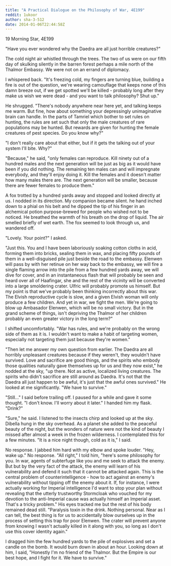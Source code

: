 ```yaml
---
title: "A Practical Dialogue on the Philosophy of War, 4E199"
reddit: 1ukoor
author: sha-3-512
date: 2014-01-06T22:44:58Z
---
```


19 Morning Star, 4E199

"Have you ever wondered why the Daedra are all just horrible creatures?"

The cold night air whistled through the trees. The two of us were on our fifth day of skulking silently in the barren forest perhaps a mile north of the Thalmor Embassy. We were not on an errand of diplomacy. 

I whispered back. "It's freezing cold, my fingers are turning blue, building a fire is out of the question, we're wearing camouflage that keeps none of this damn breeze out, if we get spotted we'll be killed - probably long after they make us wish we were dead - and you want to talk philosophy? Shut up."

He shrugged. "There's nobody anywhere near here yet, and talking keeps me warm. But fine, how about something your depressingly unimaginative brain can handle. In the parts of Tamriel which bother to set rules on hunting, the rules are set such that only the male creatures of rare populations may be hunted. But rewards are given for hunting the female creatures of pest species. Do you know why?"

"I don't really care about that either, but if it gets the talking out of your system I'll bite. Why?"

"Because," he said, "only females can reproduce. Kill ninety out of a hundred males and the next generation will be just as big as it would have been if you did nothing. The remaining ten males can and will impregnate everybody, and they'll enjoy doing it. Kill the females and it doesn't matter how many males there are. The next generation will be smaller, because there are fewer females to produce them."

A fox trotted by a hundred yards away and stopped and looked directly at us. I nodded in its direction. My companion became silent. he hand inched down to a phial on his belt and he dipped the tip of his finger in an alchemical potion purpose-brewed for people who wished not to be noticed. He breathed the warmth of his breath on the drop of liquid. The air smelled briefly of wet earth. The fox seemed to look through us, and wandered off.

"Lovely. Your point?" I asked.

"Just this. You and I have been laboriously soaking cotton cloths in acid, forming them into bricks, sealing them in wax, and placing fifty pounds of them in a well-disguised pile just beside the road to the embassy. Elenwen will pass by with her retinue on her way back to the embassy, we will fire a single flaming arrow into the pile from a few hundred yards away, we will dive for cover, and in an instantaneous flash that will probably be seen and heard over all of Haafingar, she and the rest of the vicinity will be converted into a large smoldering crater. Ulfric will probably promote us himself. But my point is that we've probably been thinking incorrectly about this war. The Elvish reproductive cycle is slow, and a given Elvish woman will only produce a few children. And yet in war, we fight the men. We're going to blow up Ambasador Elenwen, which will be no small victory. But in the grand scheme of things, isn't depriving the Thalmor of her children probably an even greater victory in the long term?"

I shifted uncomfortably. "War has rules, and we're probably on the wrong side of them as it is. I wouldn't want to make a habit of targeting women, especially not targeting them just because they're women."

"Then let me answer my own question from earlier. The Daedra are all horribly unpleasant creatures because if they weren't, they wouldn't have survived. Love and sacrifice are good things, and the spirits who embody those qualities naturally gave themselves up for us and they now exist," he nodded at the sky, "up there. Not as active, localized living creatures. The spirits who didn't sacrifice are still around as Daedra. It's not that the Daedra all just happen to be awful, it's just that the awful ones survived." He looked at me significantly. "We have to survive."

"Still..." I said before trailing off. I paused for a while and gave it some thought. "I don't know. I'll worry about it later." I handed him my flask. "Drink?"

"Sure," he said. I listened to the insects chirp and looked up at the sky. Dibella hung in the sky overhead. As a planet she added to the peaceful beauty of the night, but the wonders of nature were not the kind of beauty I missed after almost a week in the frozen wilderness. I contemplated this for a few minutes. "It is a nice night though, cold as it is," I said.

No response. I jabbed him hard with my elbow and spoke louder. "Hey, wake up." No response. "All right," I told him, "here's some philosophy for you. In war, agents of subterfuge like you and me seek to attack the enemy. But but by the very fact of the attack, the enemy will learn of his vulnerability and defend it such that it cannot be attacked again. This is the central problem of counterintelligence - how to act against an enemy's vulnerability without tipping off the enemy about it. If, for instance, I were actually working for Imperial intelligence I'd want to stop your plan without revealing that the utterly trustworthy Stormcloak who vouched for my devotion to the anti-Imperial cause was actually himself an Imperial asset. That's a tricky problem." His eyes tracked me but the rest of his body remained dead still. "Paralysis toxin in the drink. Nothing personal. Near as I can tell, the best thing is for us to accidentally blow ourselves up in the process of setting this trap for poor Elenwen. The crater will prevent anyone from knowing I wasn't actually killed in it along with you, so long as I don't use this cover identity again."

I dragged him the few hundred yards to the pile of explosives and set a candle on the bomb. It would burn down in about an hour. Looking down at him, I said, "Honestly I'm no friend of the Thalmor. But the Empire is our best hope, and I fight for it. We have to survive."
